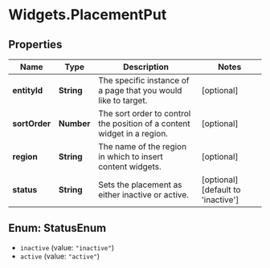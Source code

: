 # Widgets.PlacementPut

## Properties
Name | Type | Description | Notes
------------ | ------------- | ------------- | -------------
**entityId** | **String** | The specific instance of a page that you would like to target. | [optional] 
**sortOrder** | **Number** | The sort order to control the position of a content widget in a region. | [optional] 
**region** | **String** | The name of the region in which to insert content widgets. | [optional] 
**status** | **String** | Sets the placement as either inactive or active. | [optional] [default to &#x27;inactive&#x27;]

<a name="StatusEnum"></a>
## Enum: StatusEnum

* `inactive` (value: `"inactive"`)
* `active` (value: `"active"`)

